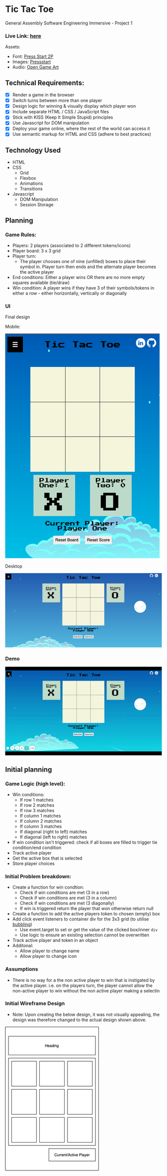 # Tic Tac Toe

General Assembly Software Engineering Immersive - Project 1

### Live Link: [here](https://kdaya001.github.io/tic-tac-toe/)

Assets:
* Font: [Press Start 2P](https://fonts.google.com/specimen/Press+Start+2P)
* Images: [Pressstart](https://pressstart.vip/)
* Audio: [Open Game Art](https://opengameart.org/content/512-sound-effects-8-bit-style)

## Technical Requirements:
- [x] Render a game in the browser
- [x] Switch turns between more than one player
- [x] Design logic for winning & visually display which player won
- [x] Include separate HTML / CSS / JavaScript files
- [x] Stick with KISS (Keep It Simple Stupid) principles
- [x] Use Javascript for DOM manipulation
- [x] Deploy your game online, where the rest of the world can access it
- [x] Use semantic markup for HTML and CSS (adhere to best practices)

## Technology Used
* HTML 
* CSS
    * Grid 
    * Flexbox
    * Animations
    * Transitions
* Javascript 
    * DOM Manipulation
    * Session Storage


## Planning
### Game Rules:
* Players: 2 players (associated to 2 different tokens/icons)
* Player board: 3 x 3 grid
* Player turn:
    * The player chooses one of nine (unfilled) boxes to place their symbol in. Player turn then ends and the alternate player becomes the active player
* End conditions: Either a player wins OR there are no more empty squares available (tie/draw)
* Win condition: A player wins if they have 3 of their symbols/tokens in either a row - either horizontally, vertically or diagonally 

### UI 
Final design

Mobile:

![Mobile Design](/images/game-design-mobile.png)
   
Desktop

![Desktop Design](/images/game-design-desktop.png)

### Demo
![Demo](/images/demo-gif.gif)


## Initial planning 

### Game Logic (high level):
* Win conditions: 
    * If row 1 matches
    * If row 2 matches
    * If row 3 matches
    * If column 1 matches
    * If column 2 matches
    * If column 3 matches
    * If diagonal (right to left) matches
    * If diagonal (left to right) matches
* If win condition isn't triggered: check if all boxes are filled to trigger tie condition/end condition
* Track active player
* Get the active box that is selected
* Store player choices

### Initial Problem breakdown:
* Create a function for win condtion:
    * Check if win conditions are met (3 in a row)
    * Check if win conditions are met (3 in a column)
    * Check if win conditions are met (3 diagonally)
    * If win is triggered return the player that won otherwise return null
* Create a function to add the active players token to chosen (empty) box
* Add click event listeners to container div for the 3x3 grid (to utilise [bubbling](https://developer.mozilla.org/en-US/docs/Web/API/Event/bubbles))
    * Use event.target to set or get the value of the clicked box/inner `div`
    * Use logic to ensure an existing selection cannot be overwritten
* Track active player and token in an object
* Additonal:
    * Allow player to change name
    * Allow player to change icon

### Assumptions
* There is no way for a the non active player to win that is instigated by the active player. i.e. on the players turn, the player cannot allow the non-active player to win without the non active player making a selectin


### Initial Wireframe Design
* Note: Upon creating the below design, it was not visually appealing, the design was therefore changed to the actual design shown above.

![Wireframe](/images/basic-layout-wireframe.jpg)